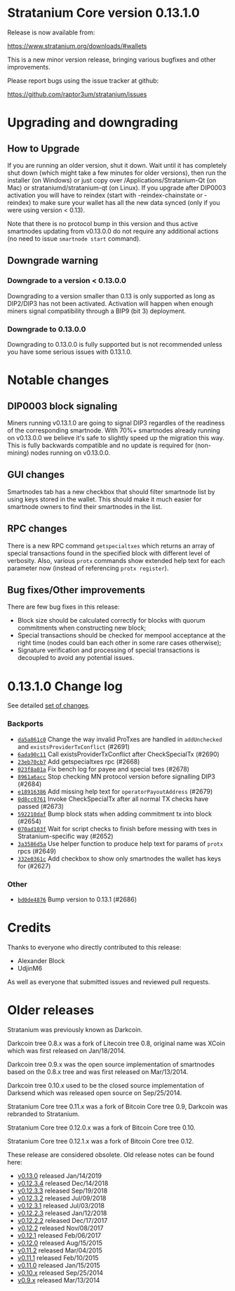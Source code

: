 Stratanium Core version 0.13.1.0
==========================

Release is now available from:

  <https://www.stratanium.org/downloads/#wallets>

This is a new minor version release, bringing various bugfixes and other improvements.

Please report bugs using the issue tracker at github:

  <https://github.com/raptor3um/stratanium/issues>


Upgrading and downgrading
=========================

How to Upgrade
--------------

If you are running an older version, shut it down. Wait until it has completely
shut down (which might take a few minutes for older versions), then run the
installer (on Windows) or just copy over /Applications/Stratanium-Qt (on Mac) or
strataniumd/stratanium-qt (on Linux). If you upgrade after DIP0003 activation you will
have to reindex (start with -reindex-chainstate or -reindex) to make sure
your wallet has all the new data synced (only if you were using version < 0.13).

Note that there is no protocol bump in this version and thus active smartnodes
updating from v0.13.0.0 do not require any additional actions (no need to issue
`smartnode start` command).

Downgrade warning
-----------------

### Downgrade to a version < 0.13.0.0

Downgrading to a version smaller than 0.13 is only supported as long as DIP2/DIP3
has not been activated. Activation will happen when enough miners signal compatibility
through a BIP9 (bit 3) deployment.

### Downgrade to 0.13.0.0

Downgrading to 0.13.0.0 is fully supported but is not recommended unless you have some serious issues with 0.13.1.0.

Notable changes
===============

DIP0003 block signaling
-----------------------
Miners running v0.13.1.0 are going to signal DIP3 regardles of the readiness of the corresponding smartnode.
With 70%+ smartnodes already running on v0.13.0.0 we believe it's safe to slightly speed up the migration
this way. This is fully backwards compatible and no update is required for (non-mining) nodes running on v0.13.0.0.

GUI changes
-----------
Smartnodes tab has a new checkbox that should filter smartnode list by using keys stored in the wallet.
This should make it much easier for smartnode owners to find their smartnodes in the list.

RPC changes
-----------
There is a new RPC command `getspecialtxes` which returns an array of special transactions found in the specified
block with different level of verbosity. Also, various `protx` commands show extended help text for each parameter
now (instead of referencing `protx register`).

Bug fixes/Other improvements
----------------------------
There are few bug fixes in this release:
- Block size should be calculated correctly for blocks with quorum commitments when constructing new block;
- Special transactions should be checked for mempool acceptance at the right time (nodes could ban each other
in some rare cases otherwise);
- Signature verification and processing of special transactions is decoupled to avoid any potential issues.

 0.13.1.0 Change log
===================

See detailed [set of changes](https://github.com/raptor3um/stratanium/compare/v0.13.0.0...stratanium:v0.13.1.0).

### Backports

- [`da5a861c0`](https://github.com/raptor3um/stratanium/commit/da5a861c0) Change the way invalid ProTxes are handled in `addUnchecked` and `existsProviderTxConflict` (#2691)
- [`6ada90c11`](https://github.com/raptor3um/stratanium/commit/6ada90c11) Call existsProviderTxConflict after CheckSpecialTx (#2690)
- [`23eb70cb7`](https://github.com/raptor3um/stratanium/commit/23eb70cb7) Add getspecialtxes rpc (#2668)
- [`023f8a01a`](https://github.com/raptor3um/stratanium/commit/023f8a01a) Fix bench log for payee and special txes (#2678)
- [`8961a6acc`](https://github.com/raptor3um/stratanium/commit/8961a6acc) Stop checking MN protocol version before signalling DIP3 (#2684)
- [`e18916386`](https://github.com/raptor3um/stratanium/commit/e18916386) Add missing help text for `operatorPayoutAddress` (#2679)
- [`0d8cc0761`](https://github.com/raptor3um/stratanium/commit/0d8cc0761) Invoke CheckSpecialTx after all normal TX checks have passed (#2673)
- [`592210daf`](https://github.com/raptor3um/stratanium/commit/592210daf) Bump block stats when adding commitment tx into block (#2654)
- [`070ad103f`](https://github.com/raptor3um/stratanium/commit/070ad103f) Wait for script checks to finish before messing with txes in Stratanium-specific way (#2652)
- [`3a3586d5a`](https://github.com/raptor3um/stratanium/commit/3a3586d5a) Use helper function to produce help text for params of `protx` rpcs (#2649)
- [`332e0361c`](https://github.com/raptor3um/stratanium/commit/332e0361c) Add checkbox to show only smartnodes the wallet has keys for (#2627)

### Other

- [`bd0de4876`](https://github.com/raptor3um/stratanium/commit/bd0de4876) Bump version to 0.13.1 (#2686)

Credits
=======

Thanks to everyone who directly contributed to this release:

- Alexander Block
- UdjinM6

As well as everyone that submitted issues and reviewed pull requests.

Older releases
==============

Stratanium was previously known as Darkcoin.

Darkcoin tree 0.8.x was a fork of Litecoin tree 0.8, original name was XCoin
which was first released on Jan/18/2014.

Darkcoin tree 0.9.x was the open source implementation of smartnodes based on
the 0.8.x tree and was first released on Mar/13/2014.

Darkcoin tree 0.10.x used to be the closed source implementation of Darksend
which was released open source on Sep/25/2014.

Stratanium Core tree 0.11.x was a fork of Bitcoin Core tree 0.9,
Darkcoin was rebranded to Stratanium.

Stratanium Core tree 0.12.0.x was a fork of Bitcoin Core tree 0.10.

Stratanium Core tree 0.12.1.x was a fork of Bitcoin Core tree 0.12.

These release are considered obsolete. Old release notes can be found here:

- [v0.13.0](https://github.com/raptor3um/stratanium/blob/master/doc/release-notes/stratanium/release-notes-0.13.0.md) released Jan/14/2019
- [v0.12.3.4](https://github.com/raptor3um/stratanium/blob/master/doc/release-notes/stratanium/release-notes-0.12.3.4.md) released Dec/14/2018
- [v0.12.3.3](https://github.com/raptor3um/stratanium/blob/master/doc/release-notes/stratanium/release-notes-0.12.3.3.md) released Sep/19/2018
- [v0.12.3.2](https://github.com/raptor3um/stratanium/blob/master/doc/release-notes/stratanium/release-notes-0.12.3.2.md) released Jul/09/2018
- [v0.12.3.1](https://github.com/raptor3um/stratanium/blob/master/doc/release-notes/stratanium/release-notes-0.12.3.1.md) released Jul/03/2018
- [v0.12.2.3](https://github.com/raptor3um/stratanium/blob/master/doc/release-notes/stratanium/release-notes-0.12.2.3.md) released Jan/12/2018
- [v0.12.2.2](https://github.com/raptor3um/stratanium/blob/master/doc/release-notes/stratanium/release-notes-0.12.2.2.md) released Dec/17/2017
- [v0.12.2](https://github.com/raptor3um/stratanium/blob/master/doc/release-notes/stratanium/release-notes-0.12.2.md) released Nov/08/2017
- [v0.12.1](https://github.com/raptor3um/stratanium/blob/master/doc/release-notes/stratanium/release-notes-0.12.1.md) released Feb/06/2017
- [v0.12.0](https://github.com/raptor3um/stratanium/blob/master/doc/release-notes/stratanium/release-notes-0.12.0.md) released Aug/15/2015
- [v0.11.2](https://github.com/raptor3um/stratanium/blob/master/doc/release-notes/stratanium/release-notes-0.11.2.md) released Mar/04/2015
- [v0.11.1](https://github.com/raptor3um/stratanium/blob/master/doc/release-notes/stratanium/release-notes-0.11.1.md) released Feb/10/2015
- [v0.11.0](https://github.com/raptor3um/stratanium/blob/master/doc/release-notes/stratanium/release-notes-0.11.0.md) released Jan/15/2015
- [v0.10.x](https://github.com/raptor3um/stratanium/blob/master/doc/release-notes/stratanium/release-notes-0.10.0.md) released Sep/25/2014
- [v0.9.x](https://github.com/raptor3um/stratanium/blob/master/doc/release-notes/stratanium/release-notes-0.9.0.md) released Mar/13/2014

